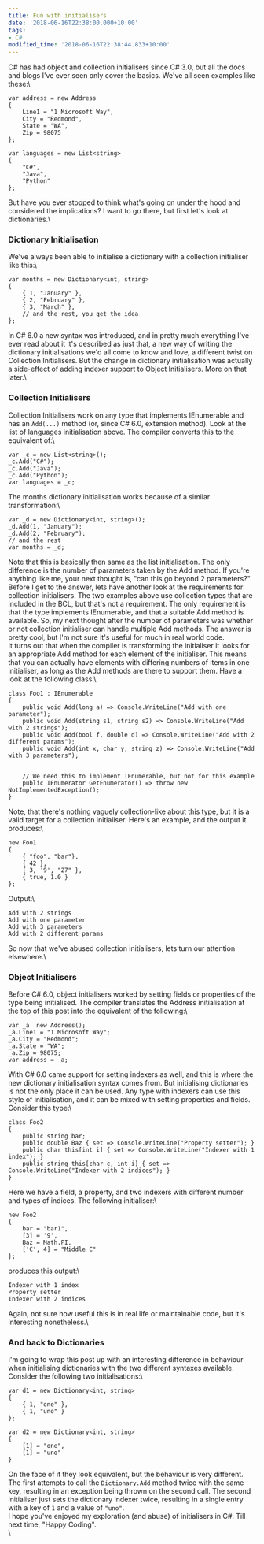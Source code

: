 ```yaml
---
title: Fun with initialisers
date: '2018-06-16T22:38:00.000+10:00'
tags:
- C#
modified_time: '2018-06-16T22:38:44.833+10:00'
---
```

C# has had object and collection initialisers since C# 3.0, but all
the docs and blogs I've ever seen only cover the basics. We've all seen
examples like these:\

    var address = new Address
    {
        Line1 = "1 Microsoft Way",
        City = "Redmond",
        State = "WA",
        Zip = 98075
    };

    var languages = new List<string>
    {
        "C#",
        "Java", 
        "Python"
    };

But have you ever stopped to think what's going on under the hood and
considered the implications? I want to go there, but first let's look at
dictionaries.\

### Dictionary Initialisation

We've always been able to initialise a dictionary with a collection
initialiser like this:\

    var months = new Dictionary<int, string>
    {
        { 1, "January" },
        { 2, "February" },
        { 3, "March" },
        // and the rest, you get the idea
    };

In C# 6.0 a new syntax was introduced, and in pretty much everything
I've ever read about it it's described as just that, a new way of
writing the dictionary initialisations we'd all come to know and love, a
different twist on Collection Initialisers. But the change in dictionary
initialisation was actually a side-effect of adding indexer support to
Object Initialisers. More on that later.\

### Collection Initialisers

Collection Initialisers work on any type that implements IEnumerable and
has an `Add(...)` method (or, since C# 6.0, extension method). Look at
the list of languages initialisation above. The compiler converts this
to the equivalent of:\

    var _c = new List<string>();
    _c.Add("C#");
    _c.Add("Java");
    _c.Add("Python");
    var languages = _c;

The months dictionary initialisation works because of a similar
transformation:\

    var _d = new Dictionary<int, string>();
    _d.Add(1, "January");
    _d.Add(2, "February");
    // and the rest
    var months = _d;

Note that this is basically then same as the list initialisation. The
only difference is the number of parameters taken by the Add method. If
you're anything like me, your next thought is, "can this go beyond 2
parameters?"\
Before I get to the answer, lets have another look at the requirements
for collection initialisers. The two examples above use collection types
that are included in the BCL, but that's not a requirement. The only
requirement is that the type implements IEnumerable, and that a suitable
Add method is available. So, my next thought after the number of
parameters was whether or not collection initialiser can handle multiple
Add methods. The answer is pretty cool, but I'm not sure it's useful for
much in real world code.\
It turns out that when the compiler is transforming the initialiser it
looks for an appropriate Add method for each element of the initialiser.
This means that you can actually have elements with differing numbers of
items in one initialiser, as long as the Add methods are there to
support them. Have a look at the following class:\

    class Foo1 : IEnumerable
    {
        public void Add(long a) => Console.WriteLine("Add with one parameter");
        public void Add(string s1, string s2) => Console.WriteLine("Add with 2 strings");
        public void Add(bool f, double d) => Console.WriteLine("Add with 2 different params");
        public void Add(int x, char y, string z) => Console.WriteLine("Add with 3 parameters");


        // We need this to implement IEnumerable, but not for this example
        public IEnumerator GetEnumerator() => throw new NotImplementedException();
    }

Note, that there's nothing vaguely collection-like about this type, but
it is a valid target for a collection initialiser. Here's an example,
and the output it produces:\

    new Foo1
    {
        { "foo", "bar"},
        { 42 },
        { 3, '9', "27" },
        { true, 1.0 }
    };

Output:\

    Add with 2 strings
    Add with one parameter
    Add with 3 parameters
    Add with 2 different params

So now that we've abused collection initialisers, lets turn our
attention elsewhere.\

### Object Initialisers

Before C# 6.0, object initialisers worked by setting fields or
properties of the type being initialised. The compiler translates the
Address initialisation at the top of this post into the equivalent of
the following:\

    var _a  new Address();
    _a.Line1 = "1 Microsoft Way";
    _a.City = "Redmond";
    _a.State = "WA";
    _a.Zip = 98075;
    var address = _a;

With C# 6.0 came support for setting indexers as well, and this is
where the new dictionary initialisation syntax comes from. But
initialising dictionaries is not the only place it can be used. Any type
with indexers can use this style of initialisation, and it can be mixed
with setting properties and fields. Consider this type:\

    class Foo2
    {
        public string bar;
        public double Baz { set => Console.WriteLine("Property setter"); }
        public char this[int i] { set => Console.WriteLine("Indexer with 1 index"); }
        public string this[char c, int i] { set => Console.WriteLine("Indexer with 2 indices"); }
    }

Here we have a field, a property, and two indexers with different number
and types of indices. The following initialiser:\

    new Foo2
    {
        bar = "bar1",
        [3] = '9',
        Baz = Math.PI,
        ['C', 4] = "Middle C"
    };

produces this output:\

    Indexer with 1 index
    Property setter
    Indexer with 2 indices

Again, not sure how useful this is in real life or maintainable code,
but it's interesting nonetheless.\

### And back to Dictionaries

I'm going to wrap this post up with an interesting difference in
behaviour when initialising dictionaries with the two different syntaxes
available. Consider the following two initialisations:\

    var d1 = new Dictionary<int, string>
    {
        { 1, "one" },
        { 1, "uno" }
    };

    var d2 = new Dictionary<int, string>
    {
        [1] = "one",
        [1] = "uno"
    }

On the face of it they look equivalent, but the behaviour is very
different. The first attempts to call the `Dictionary.Add` method twice
with the same key, resulting in an exception being thrown on the second
call. The second initialiser just sets the dictionary indexer twice,
resulting in a single entry with a key of `1` and a value of `"uno"`.\
I hope you\'ve enjoyed my exploration (and abuse) of initialisers in
C#. Till next time, "Happy Coding".\
\
